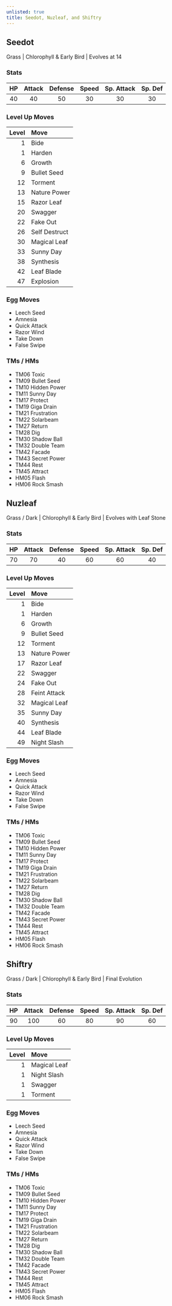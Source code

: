 ```yaml
---
unlisted: true
title: Seedot, Nuzleaf, and Shiftry
---
```

## Seedot
Grass | Chlorophyll & Early Bird | Evolves at 14

### Stats

| HP | Attack | Defense | Speed | Sp. Attack | Sp. Def |
|:---:|:---:|:---:|:---:|:---:|:---:|
| 40 | 40 | 50 | 30 | 30 | 30 |

### Level Up Moves

| Level | Move |
|---:|:---|
| 1 | Bide |
| 1 | Harden |
| 6 | Growth |
| 9 | Bullet Seed |
| 12 | Torment |
| 13 | Nature Power |
| 15 | Razor Leaf |
| 20 | Swagger |
| 22 | Fake Out |
| 26 | Self Destruct |
| 30 | Magical Leaf |
| 33 | Sunny Day |
| 38 | Synthesis |
| 42 | Leaf Blade |
| 47 | Explosion |

### Egg Moves
 - Leech Seed
 - Amnesia
 - Quick Attack
 - Razor Wind
 - Take Down
 - False Swipe

### TMs / HMs
 - TM06 Toxic
 - TM09 Bullet Seed
 - TM10 Hidden Power
 - TM11 Sunny Day
 - TM17 Protect
 - TM19 Giga Drain
 - TM21 Frustration
 - TM22 Solarbeam
 - TM27 Return
 - TM28 Dig
 - TM30 Shadow Ball
 - TM32 Double Team
 - TM42 Facade
 - TM43 Secret Power
 - TM44 Rest
 - TM45 Attract
 - HM05 Flash
 - HM06 Rock Smash

## Nuzleaf
Grass / Dark | Chlorophyll & Early Bird | Evolves with Leaf Stone

### Stats

| HP | Attack | Defense | Speed | Sp. Attack | Sp. Def |
|:---:|:---:|:---:|:---:|:---:|:---:|
| 70 | 70 | 40 | 60 | 60 | 40 |

### Level Up Moves

| Level | Move |
|---:|:---|
| 1 | Bide |
| 1 | Harden |
| 6 | Growth |
| 9 | Bullet Seed |
| 12 | Torment |
| 13 | Nature Power |
| 17 | Razor Leaf |
| 22 | Swagger |
| 24 | Fake Out |
| 28 | Feint Attack |
| 32 | Magical Leaf |
| 35 | Sunny Day |
| 40 | Synthesis |
| 44 | Leaf Blade |
| 49 | Night Slash |

### Egg Moves
 - Leech Seed
 - Amnesia
 - Quick Attack
 - Razor Wind
 - Take Down
 - False Swipe

### TMs / HMs
 - TM06 Toxic
 - TM09 Bullet Seed
 - TM10 Hidden Power
 - TM11 Sunny Day
 - TM17 Protect
 - TM19 Giga Drain
 - TM21 Frustration
 - TM22 Solarbeam
 - TM27 Return
 - TM28 Dig
 - TM30 Shadow Ball
 - TM32 Double Team
 - TM42 Facade
 - TM43 Secret Power
 - TM44 Rest
 - TM45 Attract
 - HM05 Flash
 - HM06 Rock Smash

## Shiftry
Grass / Dark | Chlorophyll & Early Bird | Final Evolution

### Stats

| HP | Attack | Defense | Speed | Sp. Attack | Sp. Def |
|:---:|:---:|:---:|:---:|:---:|:---:|
| 90 | 100 | 60 | 80 | 90 | 60 |

### Level Up Moves

| Level | Move |
|---:|:---|
| 1 | Magical Leaf |
| 1 | Night Slash |
| 1 | Swagger |
| 1 | Torment |

### Egg Moves
 - Leech Seed
 - Amnesia
 - Quick Attack
 - Razor Wind
 - Take Down
 - False Swipe

### TMs / HMs
 - TM06 Toxic
 - TM09 Bullet Seed
 - TM10 Hidden Power
 - TM11 Sunny Day
 - TM17 Protect
 - TM19 Giga Drain
 - TM21 Frustration
 - TM22 Solarbeam
 - TM27 Return
 - TM28 Dig
 - TM30 Shadow Ball
 - TM32 Double Team
 - TM42 Facade
 - TM43 Secret Power
 - TM44 Rest
 - TM45 Attract
 - HM05 Flash
 - HM06 Rock Smash